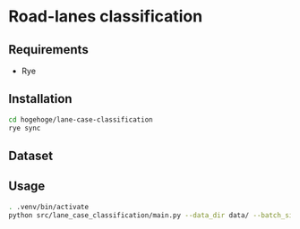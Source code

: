 # Road-lanes classification 

## Requirements
- Rye

## Installation
```bash
cd hogehoge/lane-case-classification
rye sync
```


## Dataset

## Usage
```bash
. .venv/bin/activate
python src/lane_case_classification/main.py --data_dir data/ --batch_size 8 --epochs 100 --save_dir logs --checkpoint_epoch 2 --img_size 224
```
